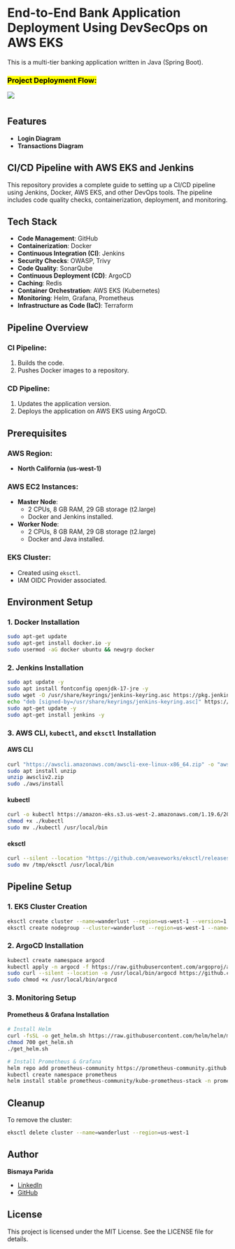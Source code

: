 
# End-to-End Bank Application Deployment Using DevSecOps on AWS EKS

This is a multi-tier banking application written in Java (Spring Boot).


### <mark>Project Deployment Flow:</mark>
<img src="https://github.com/DevMadhup/Wanderlust-Mega-Project/blob/main/Assets/DevSecOps%2BGitOps.gif" />

#
## Features
- **Login Diagram**  
- **Transactions Diagram**

## CI/CD Pipeline with AWS EKS and Jenkins
This repository provides a complete guide to setting up a CI/CD pipeline using Jenkins, Docker, AWS EKS, and other DevOps tools. The pipeline includes code quality checks, containerization, deployment, and monitoring.

## Tech Stack
- **Code Management**: GitHub  
- **Containerization**: Docker  
- **Continuous Integration (CI)**: Jenkins  
- **Security Checks**: OWASP, Trivy  
- **Code Quality**: SonarQube  
- **Continuous Deployment (CD)**: ArgoCD  
- **Caching**: Redis  
- **Container Orchestration**: AWS EKS (Kubernetes)  
- **Monitoring**: Helm, Grafana, Prometheus  
- **Infrastructure as Code (IaC)**: Terraform  

## Pipeline Overview
### CI Pipeline:
1. Builds the code.
2. Pushes Docker images to a repository.

### CD Pipeline:
1. Updates the application version.
2. Deploys the application on AWS EKS using ArgoCD.

## Prerequisites
### AWS Region:
- **North California (us-west-1)**

### AWS EC2 Instances:
- **Master Node**:
  - 2 CPUs, 8 GB RAM, 29 GB storage (t2.large)
  - Docker and Jenkins installed.
- **Worker Node**:
  - 2 CPUs, 8 GB RAM, 29 GB storage (t2.large)
  - Docker and Java installed.

### EKS Cluster:
- Created using `eksctl`.
- IAM OIDC Provider associated.

## Environment Setup
### 1. Docker Installation
```bash
sudo apt-get update
sudo apt-get install docker.io -y
sudo usermod -aG docker ubuntu && newgrp docker
```

### 2. Jenkins Installation
```bash
sudo apt update -y
sudo apt install fontconfig openjdk-17-jre -y
sudo wget -O /usr/share/keyrings/jenkins-keyring.asc https://pkg.jenkins.io/debian-stable/jenkins.io-2023.key
echo "deb [signed-by=/usr/share/keyrings/jenkins-keyring.asc]" https://pkg.jenkins.io/debian-stable binary/ | sudo tee /etc/apt/sources.list.d/jenkins.list > /dev/null
sudo apt-get update -y
sudo apt-get install jenkins -y
```

### 3. AWS CLI, `kubectl`, and `eksctl` Installation
#### AWS CLI
```bash
curl "https://awscli.amazonaws.com/awscli-exe-linux-x86_64.zip" -o "awscliv2.zip"
sudo apt install unzip
unzip awscliv2.zip
sudo ./aws/install
```

#### kubectl
```bash
curl -o kubectl https://amazon-eks.s3.us-west-2.amazonaws.com/1.19.6/2021-01-05/bin/linux/amd64/kubectl
chmod +x ./kubectl
sudo mv ./kubectl /usr/local/bin
```

#### eksctl
```bash
curl --silent --location "https://github.com/weaveworks/eksctl/releases/latest/download/eksctl_$(uname -s)_amd64.tar.gz" | tar xz -C /tmp
sudo mv /tmp/eksctl /usr/local/bin
```

## Pipeline Setup
### 1. EKS Cluster Creation
```bash
eksctl create cluster --name=wanderlust --region=us-west-1 --version=1.30 --without-nodegroup
eksctl create nodegroup --cluster=wanderlust --region=us-west-1 --name=wanderlust --node-type=t2.large --nodes=2
```

### 2. ArgoCD Installation
```bash
kubectl create namespace argocd
kubectl apply -n argocd -f https://raw.githubusercontent.com/argoproj/argo-cd/stable/manifests/install.yaml
sudo curl --silent --location -o /usr/local/bin/argocd https://github.com/argoproj/argo-cd/releases/latest/download/argocd-linux-amd64
sudo chmod +x /usr/local/bin/argocd
```

### 3. Monitoring Setup
#### Prometheus & Grafana Installation
```bash
# Install Helm
curl -fsSL -o get_helm.sh https://raw.githubusercontent.com/helm/helm/main/scripts/get-helm-3
chmod 700 get_helm.sh
./get_helm.sh

# Install Prometheus & Grafana
helm repo add prometheus-community https://prometheus-community.github.io/helm-charts
kubectl create namespace prometheus
helm install stable prometheus-community/kube-prometheus-stack -n prometheus
```

## Cleanup
To remove the cluster:
```bash
eksctl delete cluster --name=wanderlust --region=us-west-1
```

## Author
**Bismaya Parida**  
- [LinkedIn](https://linkedin.com/in/bismaya-parida)  
- [GitHub](https://github.com/Bismaya2401)

## License
This project is licensed under the MIT License. See the LICENSE file for details.
